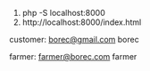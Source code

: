 1. php -S localhost:8000
3. http://localhost:8000/index.html

customer:
borec@gmail.com borec

farmer: 
farmer@borec.com farmer
